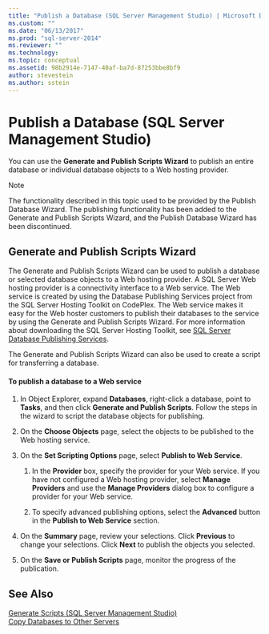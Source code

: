 ```yaml
---
title: "Publish a Database (SQL Server Management Studio) | Microsoft Docs"
ms.custom: ""
ms.date: "06/13/2017"
ms.prod: "sql-server-2014"
ms.reviewer: ""
ms.technology: 
ms.topic: conceptual
ms.assetid: 98b2914e-7147-40af-ba7d-87253bbe8bf9
author: stevestein
ms.author: sstein
---
```

# Publish a Database (SQL Server Management Studio)
  You can use the **Generate and Publish Scripts Wizard** to publish an entire database or individual database objects to a Web hosting provider.  
  
> [!NOTE]  
>  The functionality described in this topic used to be provided by the Publish Database Wizard. The publishing functionality has been added to the Generate and Publish Scripts Wizard, and the Publish Database Wizard has been discontinued.  
  
## Generate and Publish Scripts Wizard  
 The Generate and Publish Scripts Wizard can be used to publish a database or selected database objects to a Web hosting provider. A SQL Server Web hosting provider is a connectivity interface to a Web service. The Web service is created by using the Database Publishing Services project from the SQL Server Hosting Toolkit on CodePlex. The Web service makes it easy for the Web hoster customers to publish their databases to the service by using the Generate and Publish Scripts Wizard. For more information about downloading the SQL Server Hosting Toolkit, see [SQL Server Database Publishing Services](https://go.microsoft.com/fwlink/?LinkId=142025).  
  
 The Generate and Publish Scripts Wizard can also be used to create a script for transferring a database.  
  
#### To publish a database to a Web service  
  
1.  In Object Explorer, expand **Databases**, right-click a database, point to **Tasks**, and then click **Generate and Publish Scripts**. Follow the steps in the wizard to script the database objects for publishing.  
  
2.  On the **Choose Objects** page, select the objects to be published to the Web hosting service.  
  
3.  On the **Set Scripting Options** page, select **Publish to Web Service**.  
  
    1.  In the **Provider** box, specify the provider for your Web service. If you have not configured a Web hosting provider, select **Manage Providers** and use the **Manage Providers** dialog box to configure a provider for your Web service.  
  
    2.  To specify advanced publishing options, select the **Advanced** button in the **Publish to Web Service** section.  
  
4.  On the **Summary** page, review your selections. Click **Previous** to change your selections. Click **Next** to publish the objects you selected.  
  
5.  On the **Save or Publish Scripts** page, monitor the progress of the publication.  
  
## See Also  
 [Generate Scripts &#40;SQL Server Management Studio&#41;](../scripting/generate-scripts-sql-server-management-studio.md)   
 [Copy Databases to Other Servers](copy-databases-to-other-servers.md)  
  
  
